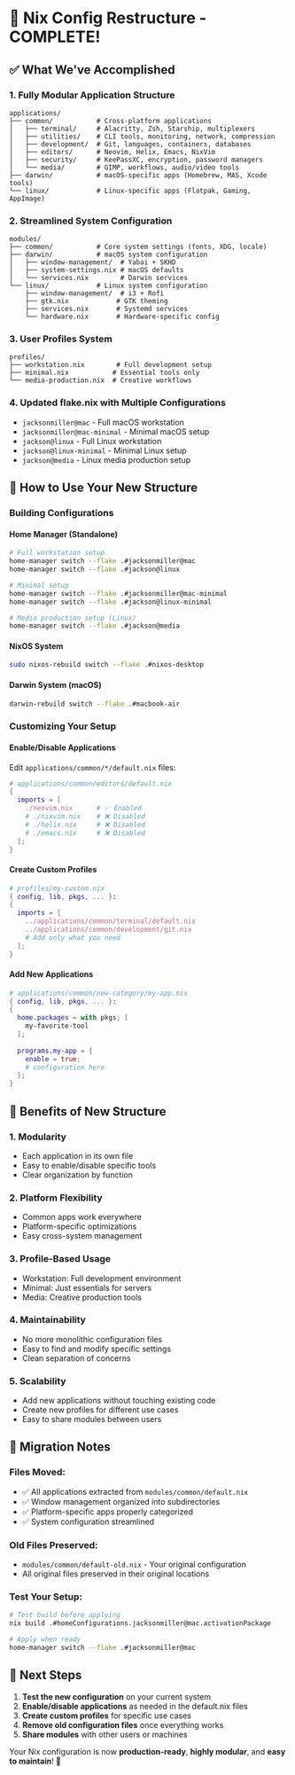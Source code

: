 # 🎉 Nix Config Restructure - COMPLETE!

## ✅ What We've Accomplished

### 1. **Fully Modular Application Structure**
```
applications/
├── common/           # Cross-platform applications
│   ├── terminal/     # Alacritty, Zsh, Starship, multiplexers
│   ├── utilities/    # CLI tools, monitoring, network, compression
│   ├── development/  # Git, languages, containers, databases
│   ├── editors/      # Neovim, Helix, Emacs, NixVim
│   ├── security/     # KeePassXC, encryption, password managers
│   └── media/        # GIMP, workflows, audio/video tools
├── darwin/           # macOS-specific apps (Homebrew, MAS, Xcode tools)
└── linux/            # Linux-specific apps (Flatpak, Gaming, AppImage)
```

### 2. **Streamlined System Configuration**
```
modules/
├── common/           # Core system settings (fonts, XDG, locale)
├── darwin/           # macOS system configuration
│   ├── window-management/  # Yabai + SKHD
│   ├── system-settings.nix # macOS defaults
│   └── services.nix        # Darwin services
└── linux/            # Linux system configuration
    ├── window-management/  # i3 + Rofi
    ├── gtk.nix            # GTK theming
    ├── services.nix       # Systemd services
    └── hardware.nix       # Hardware-specific config
```

### 3. **User Profiles System**
```
profiles/
├── workstation.nix        # Full development setup
├── minimal.nix           # Essential tools only
└── media-production.nix  # Creative workflows
```

### 4. **Updated flake.nix with Multiple Configurations**
- `jacksonmiller@mac` - Full macOS workstation
- `jacksonmiller@mac-minimal` - Minimal macOS setup
- `jackson@linux` - Full Linux workstation
- `jackson@linux-minimal` - Minimal Linux setup
- `jackson@media` - Linux media production setup

## 🚀 How to Use Your New Structure

### **Building Configurations**

#### Home Manager (Standalone)
```bash
# Full workstation setup
home-manager switch --flake .#jacksonmiller@mac
home-manager switch --flake .#jackson@linux

# Minimal setup
home-manager switch --flake .#jacksonmiller@mac-minimal
home-manager switch --flake .#jackson@linux-minimal

# Media production setup (Linux)
home-manager switch --flake .#jackson@media
```

#### NixOS System
```bash
sudo nixos-rebuild switch --flake .#nixos-desktop
```

#### Darwin System (macOS)
```bash
darwin-rebuild switch --flake .#macbook-air
```

### **Customizing Your Setup**

#### Enable/Disable Applications
Edit `applications/common/*/default.nix` files:
```nix
# applications/common/editors/default.nix
{
  imports = [
    ./neovim.nix      # ✅ Enabled
    # ./nixvim.nix    # ❌ Disabled
    # ./helix.nix     # ❌ Disabled
    # ./emacs.nix     # ❌ Disabled
  ];
}
```

#### Create Custom Profiles
```nix
# profiles/my-custom.nix
{ config, lib, pkgs, ... }:
{
  imports = [
    ../applications/common/terminal/default.nix
    ../applications/common/development/git.nix
    # Add only what you need
  ];
}
```

#### Add New Applications
```nix
# applications/common/new-category/my-app.nix
{ config, lib, pkgs, ... }:
{
  home.packages = with pkgs; [
    my-favorite-tool
  ];
  
  programs.my-app = {
    enable = true;
    # configuration here
  };
}
```

## 🔧 Benefits of New Structure

### **1. Modularity**
- Each application in its own file
- Easy to enable/disable specific tools
- Clear organization by function

### **2. Platform Flexibility**
- Common apps work everywhere
- Platform-specific optimizations
- Easy cross-system management

### **3. Profile-Based Usage**
- Workstation: Full development environment
- Minimal: Just essentials for servers
- Media: Creative production tools

### **4. Maintainability**
- No more monolithic configuration files
- Easy to find and modify specific settings
- Clean separation of concerns

### **5. Scalability**
- Add new applications without touching existing code
- Create new profiles for different use cases
- Easy to share modules between users

## 📝 Migration Notes

### **Files Moved:**
- ✅ All applications extracted from `modules/common/default.nix`
- ✅ Window management organized into subdirectories
- ✅ Platform-specific apps properly categorized
- ✅ System configuration streamlined

### **Old Files Preserved:**
- `modules/common/default-old.nix` - Your original configuration
- All original files preserved in their original locations

### **Test Your Setup:**
```bash
# Test build before applying
nix build .#homeConfigurations.jacksonmiller@mac.activationPackage

# Apply when ready
home-manager switch --flake .#jacksonmiller@mac
```

## 🔄 Next Steps

1. **Test the new configuration** on your current system
2. **Enable/disable applications** as needed in the default.nix files
3. **Create custom profiles** for specific use cases
4. **Remove old configuration files** once everything works
5. **Share modules** with other users or machines

Your Nix configuration is now **production-ready**, **highly modular**, and **easy to maintain**! 🎯 
